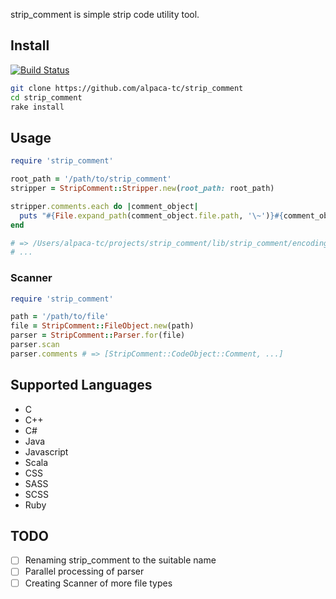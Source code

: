 strip\_comment is simple strip code utility tool.

## Install

[![Build Status](https://travis-ci.org/alpaca-tc/strip_comment.png?branch=develop)](https://travis-ci.org/alpaca-tc/strip_comment)

```sh
git clone https://github.com/alpaca-tc/strip_comment
cd strip_comment
rake install
```

## Usage

```ruby
require 'strip_comment'

root_path = '/path/to/strip_comment'
stripper = StripComment::Stripper.new(root_path: root_path)

stripper.comments.each do |comment_object|
  puts "#{File.expand_path(comment_object.file.path, '\~')}#{comment_object.line} [#{comment_object.value}]"
end

# => /Users/alpaca-tc/projects/strip_comment/lib/strip_comment/encoding.rb15 [When content is UTF-8]
# ...
```

### Scanner

```ruby
require 'strip_comment'

path = '/path/to/file'
file = StripComment::FileObject.new(path)
parser = StripComment::Parser.for(file)
parser.scan
parser.comments # => [StripComment::CodeObject::Comment, ...]
```

## Supported Languages

- C
- C++
- C#
- Java
- Javascript
- Scala
- CSS
- SASS
- SCSS
- Ruby

## TODO

- [ ] Renaming strip\_comment to the suitable name
- [ ] Parallel processing of parser
- [ ] Creating Scanner of more file types
